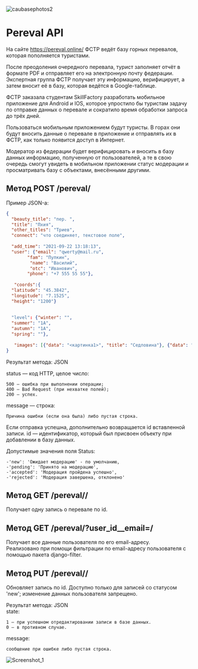 ![caubasephotos2](https://github.com/Uks130322/pereval/assets/101522861/2cef4890-8ebd-4f29-b3ac-bd86e15228b8)

# Pereval API

На сайте https://pereval.online/ ФСТР ведёт базу горных перевалов, которая пополняется туристами.

После преодоления очередного перевала, турист заполняет отчёт в формате PDF и отправляет его на электронную почту федерации. Экспертная группа ФСТР получает эту информацию, верифицирует, а затем вносит её в базу, которая ведётся в Google-таблице.

ФСТР заказала студентам SkillFactory разработать мобильное приложение для Android и IOS, которое упростило бы туристам задачу по отправке данных о перевале и сократило время обработки запроса до трёх дней.

Пользоваться мобильным приложением будут туристы. В горах они будут вносить данные о перевале в приложение и отправлять их в ФСТР, как только появится доступ в Интернет.

Модератор из федерации будет верифицировать и вносить в базу данных информацию, полученную от пользователей, а те в свою очередь смогут увидеть в мобильном приложении статус модерации и просматривать базу с объектами, внесёнными другими.


## Метод POST /pereval/
Пример JSON-а:
```JSON
{
  "beauty_title": "пер. ",
  "title": "Пхия",
  "other_titles": "Триев",
  "connect": "что соединяет, текстовое поле",
 
  "add_time": "2021-09-22 13:18:13",
  "user": {"email": "qwerty@mail.ru", 		
        "fam": "Пупкин",
		 "name": "Василий",
		 "otc": "Иванович",
        "phone": "+7 555 55 55"}, 
 
   "coords":{
  "latitude": "45.3842",
  "longitude": "7.1525",
  "height": "1200"}
 
 
  "level": {"winter": "",
  "summer": "1А",
  "autumn": "1А",
  "spring": ""},
 
   "images": [{"data": "<картинка1>", "title": "Седловина"}, {"data": "<картинка>", "title": "Подъём"}]
}
```
Результат метода: JSON

status — код HTTP, целое число:

	500 — ошибка при выполнении операции;
	400 — Bad Request (при нехватке полей);
	200 — успех.

message — строка:

	Причина ошибки (если она была) либо пустая строка.

Если отправка успешна, дополнительно возвращается id вставленной записи.
id — идентификатор, который был присвоен объекту при добавлении в базу данных.

Допустимые значения поля Status:

	-'new': 'Ожидает модерацию' - по умолчанию,
	-'pending': 'Принято на модерацию',
	-'accepted': 'Модерация пройдена успешно',
	-'rejected': 'Модерация завершена, отклонено'  

 
## Метод GET /pereval/<id>/
Получает одну запись о перевале по id.  


## Метод GET /pereval/?user_id__email=<email>/
Получает все данные пользователя по его email-адресу.  
Реализовано при помощи фильтрации по email-адресу пользователя с помощью пакета django-filter.  


## Метод PUT /pereval/<id>/
Обновляет запись по id. Доступно только для записей со статусом 'new'; изменение данных пользователя запрещено.

Результат метода: JSON  
state:

	1 — при успешном отредактировании записи в базе данных.
	0 — в противном случае.
message:

	сообщение при ошибке либо пустая строка.


![Screenshot_1](https://github.com/Uks130322/pereval/assets/101522861/14dbd9b5-8d63-40a1-9e05-207e775730b8)
